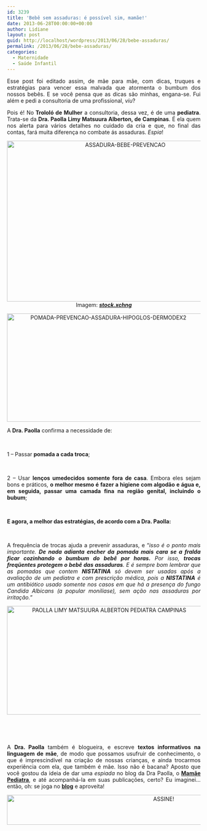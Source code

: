 ```yaml
---
id: 3239
title: 'Bebê sem assaduras: é possível sim, mamãe!'
date: 2013-06-28T00:00:00+00:00
author: Lidiane
layout: post
guid: http://localhost/wordpress/2013/06/28/bebe-assaduras/
permalink: /2013/06/28/bebe-assaduras/
categories:
  - Maternidade
  - Saúde Infantil
---
```

<p style="text-align: justify;">
  Esse post foi editado assim, de mãe para mãe, com dicas, truques e estratégias para vencer essa malvada que atormenta o bumbum dos nossos bebês. E se você pensa que as dicas são minhas, engana-se. Fui além e pedi a consultoria de uma profissional, <em>viu</em>?
</p>

<p style="text-align: justify;" align="justify">
  Pois é! No<strong> Trololó de Mulher</strong> a consultoria, dessa vez, é de uma <strong>pediatra</strong>. Trata-se da <strong>Dra. Paolla Limy Matsuura Alberton, de Campinas</strong>. É ela quem nos alerta para vários detalhes no cuidado da cria e que, no final das contas, fará muita diferença no combate ás assaduras. <em>Espia</em>!
</p>

<!--more-->

<p align="center">
  <a href="http://www.trololodemulher.com.br/blog/wp-content/uploads/2013/06/ASSADURA-BEBE-PREVENCAO.jpg"><img class="alignnone size-full wp-image-9569" src="http://www.trololodemulher.com.br/blog/wp-content/uploads/2013/06/ASSADURA-BEBE-PREVENCAO.jpg" alt="ASSADURA-BEBE-PREVENCAO" width="600" height="419" /></a><br /> Imagem: <strong><em><a href="http://www.sxc.hu/" target="_blank">stock.xchng</a></em></strong>
</p>

<p align="center">
  <a href="http://www.trololodemulher.com.br/blog/wp-content/uploads/2013/06/POMADA-PREVENCAO-ASSADURA-HIPOGLOS-DERMODEX2.png"><img class="alignnone size-full wp-image-9573" src="http://www.trololodemulher.com.br/blog/wp-content/uploads/2013/06/POMADA-PREVENCAO-ASSADURA-HIPOGLOS-DERMODEX2.png" alt="POMADA-PREVENCAO-ASSADURA-HIPOGLOS-DERMODEX2" width="512" height="282" /></a>
</p>

<p align="justify">
  A <strong>Dra. Paolla</strong> confirma a necessidade de:
</p>

&nbsp;

1 – Passar **pomada a cada troca**;

&nbsp;

<p align="justify">
  2 – Usar <strong>lenços umedecidos somente fora de casa</strong>. Embora eles sejam bons e práticos, <strong>o melhor mesmo é fazer a higiene com algodão e água e, em seguida, passar uma camada fina na região genital, incluindo o bubum</strong>;
</p>

&nbsp;

**E agora, a melhor das estratégias, de acordo com a Dra. Paolla:**

&nbsp;

<p align="justify">
  A frequência de trocas ajuda a prevenir assaduras, e “<em>isso é o ponto mais importante. <strong>De nada adianta encher da pomada mais cara se a fralda ficar cozinhando o bumbum do bebê por horas.</strong> Por isso, <strong>trocas freqüentes protegem o bebê das assaduras</strong>. E é sempre bom lembrar que as pomadas que contem <strong>NISTATINA</strong> só devem ser usadas após a avaliação de um pediatra e com prescrição médica, pois a <strong>NISTATINA</strong> é um antibiótico usado somente nos casos em que há a presença do fungo Candida Albicans (a popular moniliase), sem ação nas assaduras por irritação.</em>”
</p>

<p align="center">
  <a href="http://www.trololodemulher.com.br/blog/wp-content/uploads/2013/06/PAOLLA-LIMY-MATSUURA-ALBERTON-PEDIATRA-CAMPINAS.png"><img class="alignnone size-full wp-image-9572" src="http://www.trololodemulher.com.br/blog/wp-content/uploads/2013/06/PAOLLA-LIMY-MATSUURA-ALBERTON-PEDIATRA-CAMPINAS.png" alt="PAOLLA LIMY MATSUURA ALBERTON PEDIATRA CAMPINAS" width="516" height="283" /></a>
</p>

&nbsp;

&nbsp;

<p align="justify">
  A <strong>Dra. Paolla</strong> também é blogueira, e escreve <strong>textos informativos na linguagem de mãe</strong>, de modo que possamos usufruir de conhecimento, o que é imprescindível na criação de nossas crianças, e ainda trocarmos experiência com ela, que também é mãe. Isso não é bacana? Aposto que você gostou da ideia de dar uma <em>espiada</em> no blog da Dra Paolla, o <strong><a href="http://mamaepediatra.blogspot.com.br/" target="_blank">Mamãe Pediatra</a></strong>, e até acompanhá-la em suas publicações, certo? Eu imaginei… então, oh: se joga no <strong><a href="http://mamaepediatra.blogspot.com.br/" target="_blank">blog</a></strong> e aproveita!
</p>

<p align="center">
  <a href="http://feedburner.google.com/fb/a/mailverify?uri=blogBichaFemea&loc=en_US" target="_blank"><img class="alignnone size-full wp-image-10439" src="http://www.trololodemulher.com.br/blog/wp-content/uploads/2014/09/ASSINE.png" alt="ASSINE!" width="800" height="78" /></a>
</p>
